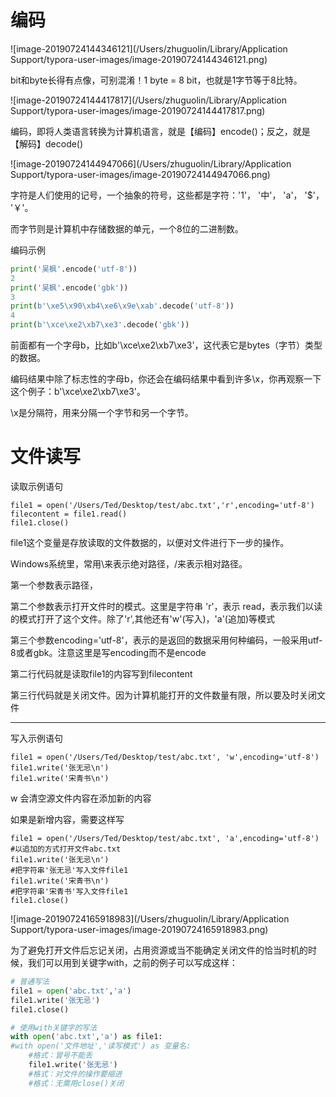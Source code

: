 # 编码

![image-20190724144346121](/Users/zhuguolin/Library/Application Support/typora-user-images/image-20190724144346121.png)

bit和byte长得有点像，可别混淆！1 byte = 8 bit，也就是1字节等于8比特。

![image-20190724144417817](/Users/zhuguolin/Library/Application Support/typora-user-images/image-20190724144417817.png)

编码，即将人类语言转换为计算机语言，就是【编码】encode()；反之，就是【解码】decode()

![image-20190724144947066](/Users/zhuguolin/Library/Application Support/typora-user-images/image-20190724144947066.png)

字符是人们使用的记号，一个抽象的符号，这些都是字符：'1'， '中'， 'a'， '$'， '￥'。

而字节则是计算机中存储数据的单元，一个8位的二进制数。

编码示例

```python
print('吴枫'.encode('utf-8'))
2
print('吴枫'.encode('gbk'))
3
print(b'\xe5\x90\xb4\xe6\x9e\xab'.decode('utf-8'))
4
print(b'\xce\xe2\xb7\xe3'.decode('gbk'))
```

前面都有一个字母b，比如b'\xce\xe2\xb7\xe3'，这代表它是bytes（字节）类型的数据。

编码结果中除了标志性的字母b，你还会在编码结果中看到许多\x，你再观察一下这个例子：b'\xce\xe2\xb7\xe3'。

\x是分隔符，用来分隔一个字节和另一个字节。

# 文件读写

读取示例语句

```
file1 = open('/Users/Ted/Desktop/test/abc.txt','r',encoding='utf-8') 
filecontent = file1.read()   
file1.close()
```

file1这个变量是存放读取的文件数据的，以便对文件进行下一步的操作。

Windows系统里，常用\来表示绝对路径，/来表示相对路径。

第一个参数表示路径，

第二个参数表示打开文件时的模式。这里是字符串 'r'，表示 read，表示我们以读的模式打开了这个文件。除了'r',其他还有'w'(写入)，'a'(追加)等模式

第三个参数encoding='utf-8'，表示的是返回的数据采用何种编码，一般采用utf-8或者gbk。注意这里是写encoding而不是encode

第二行代码就是读取file1的内容写到filecontent

第三行代码就是关闭文件。因为计算机能打开的文件数量有限，所以要及时关闭文件

---

写入示例语句

```
file1 = open('/Users/Ted/Desktop/test/abc.txt', 'w',encoding='utf-8') 
file1.write('张无忌\n')     
file1.write('宋青书\n')
```

w 会清空源文件内容在添加新的内容

如果是新增内容，需要这样写

```
file1 = open('/Users/Ted/Desktop/test/abc.txt', 'a',encoding='utf-8') 
#以追加的方式打开文件abc.txt
file1.write('张无忌\n')     
#把字符串'张无忌'写入文件file1
file1.write('宋青书\n')     
#把字符串'宋青书'写入文件file1
file1.close()
```

![image-20190724165918983](/Users/zhuguolin/Library/Application Support/typora-user-images/image-20190724165918983.png)

为了避免打开文件后忘记关闭，占用资源或当不能确定关闭文件的恰当时机的时候，我们可以用到关键字with，之前的例子可以写成这样：

```python
# 普通写法
file1 = open('abc.txt','a') 
file1.write('张无忌') 
file1.close()

# 使用with关键字的写法
with open('abc.txt','a') as file1:
#with open('文件地址','读写模式') as 变量名:
    #格式：冒号不能丢
    file1.write('张无忌') 
    #格式：对文件的操作要缩进
    #格式：无需用close()关闭
```

